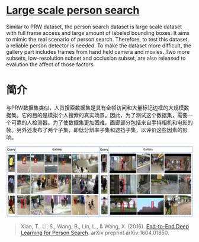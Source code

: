 # [Large scale person search](http://www.ee.cuhk.edu.hk/~xgwang/PS/dataset.html)

Similar to PRW dataset, the person search dataset is large scale dataset with full frame access and large amount of labeled bounding boxes. It aims to mimic the real scenario of person search. Therefore, to test this dataset, a reliable person detector is needed. To make the dataset more difficult, the gallery part includes frames from hand held camera and movies. Two more subsets, low-resolution subset and occlusion subset, are also released to evalution the affect of those factors.

# 简介

与PRW数据集类似，人员搜索数据集是具有全帧访问和大量标记边框的大规模数据集。它的目的是模拟个人搜索的真实场景。因此，为了测试这个数据集，需要一个可靠的人检测器。为了使数据集更加困难，画廊部分包括来自手持相机和电影的帧。另外还发布了两个子集，即低分辨率子集和遮挡子集，以评价这些因素的影响。

![img](imgs/eg_psearch.png)

> Xiao, T., Li, S., Wang, B., Lin, L., & Wang, X. (2016). [End-to-End Deep Learning for Person Search](https://www.researchgate.net/publication/301875757_End-to-End_Deep_Learning_for_Person_Search). arXiv preprint arXiv:1604.01850.

